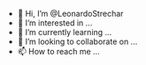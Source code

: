 - 👋 Hi, I’m @LeonardoStrechar
- 👀 I’m interested in ...
- 🌱 I’m currently learning ...
- 💞️ I’m looking to collaborate on ...
- 📫 How to reach me ...

<!---
LeonardoStrechar/LeonardoStrechar is a ✨ special ✨ repository because its `README.md` (this file) appears on your GitHub profile.
You can click the Preview link to take a look at your changes.
--->
